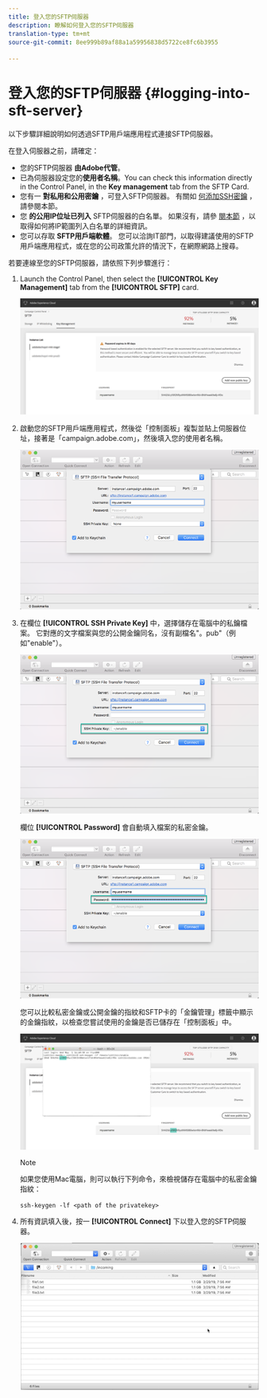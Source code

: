 ```yaml
---
title: 登入您的SFTP伺服器
description: 瞭解如何登入您的SFTP伺服器
translation-type: tm+mt
source-git-commit: 8ee999b89af88a1a59956838d5722ce8fc6b3955

---
```



# 登入您的SFTP伺服器 {#logging-into-sft-server}

以下步驟詳細說明如何透過SFTP用戶端應用程式連接SFTP伺服器。

在登入伺服器之前，請確定：

* 您的SFTP伺服器 **由Adobe代管**。
* 已為伺服器設定您的&#x200B;**使用者名稱**。You can check this information directly in the Control Panel, in the **Key management** tab from the SFTP Card.
* 您有一 **對私用和公用密鑰** ，可登入SFTP伺服器。 有關如 [何添加SSH密鑰](../../sftp/using/key-management.md) ，請參閱本節。
* 您 **的公用IP位址已列入** SFTP伺服器的白名單。 如果沒有，請參 [閱本節](../../sftp/using/ip-range-whitelisting.md) ，以取得如何將IP範圍列入白名單的詳細資訊。
* 您可以存取 **SFTP用戶端軟體**。 您可以洽詢IT部門，以取得建議使用的SFTP用戶端應用程式，或在您的公司政策允許的情況下，在網際網路上搜尋。

若要連線至您的SFTP伺服器，請依照下列步驟進行：

1. Launch the Control Panel, then select the **[!UICONTROL Key Management]** tab from the **[!UICONTROL SFTP]** card.

   ![](assets/fingerprintNEW2.png)

1. 啟動您的SFTP用戶端應用程式，然後從「控制面板」複製並貼上伺服器位址，接著是「campaign.adobe.com」，然後填入您的使用者名稱。

   ![](assets/connect1.png)

1. 在欄位 **[!UICONTROL SSH Private Key]** 中，選擇儲存在電腦中的私鑰檔案。 它對應的文字檔案與您的公開金鑰同名，沒有副檔名"。pub"（例如"enable"）。

   ![](assets/connect2.png)

   欄位 **[!UICONTROL Password]** 會自動填入檔案的私密金鑰。

   ![](assets/connect3.png)

   您可以比較私密金鑰或公開金鑰的指紋和SFTP卡的「金鑰管理」標籤中顯示的金鑰指紋，以檢查您嘗試使用的金鑰是否已儲存在「控制面板」中。

   ![](assets/fingerprint3.png)

   >[!NOTE]
   >
   >如果您使用Mac電腦，則可以執行下列命令，來檢視儲存在電腦中的私密金鑰指紋：
   >
   >`ssh-keygen -lf <path of the privatekey>`

1. 所有資訊填入後，按一 **[!UICONTROL Connect]** 下以登入您的SFTP伺服器。

   ![](assets/sftpconnected.png)

